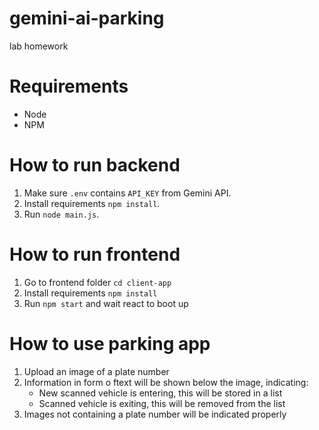 # gemini-ai-parking

lab homework

# Requirements

-   Node
-   NPM

# How to run backend

1. Make sure `.env` contains `API_KEY` from Gemini API.
2. Install requirements `npm install`.
3. Run `node main.js`.

# How to run frontend

1. Go to frontend folder `cd client-app`
2. Install requirements `npm install`
3. Run `npm start` and wait react to boot up

# How to use parking app

1. Upload an image of a plate number
2. Information in form o ftext will be shown below the image, indicating:
    - New scanned vehicle is entering, this will be stored in a list
    - Scanned vehicle is exiting, this will be removed from the list
3. Images not containing a plate number will be indicated properly
